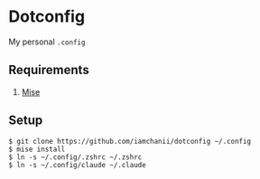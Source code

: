 # Dotconfig

My personal `.config`

## Requirements

1. [Mise](https://mise.jdx.dev/)

## Setup

```
$ git clone https://github.com/iamchanii/dotconfig ~/.config
$ mise install
$ ln -s ~/.config/.zshrc ~/.zshrc
$ ln -s ~/.config/claude ~/.claude
```
